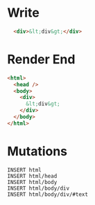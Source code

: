 # Write
```html
  <div>&lt;div&gt;</div>
```

# Render End
```html
<html>
  <head />
  <body>
    <div>
      &lt;div&gt;
    </div>
  </body>
</html>
```

# Mutations
```
INSERT html
INSERT html/head
INSERT html/body
INSERT html/body/div
INSERT html/body/div/#text
```